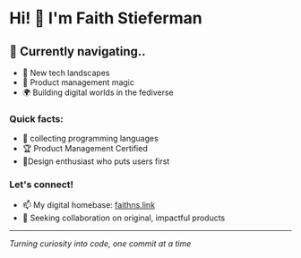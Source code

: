# Hi! 👋 I'm Faith Stieferman

## 🚀 Currently navigating..
- 🌱 New tech landscapes
- 🚀 Product management magic
- 🌍 Building digital worlds in the fediverse

### Quick facts:
- 👀 collecting programming languages 
-  🏆 Product Management Certified 
-  💞️Design enthusiast who puts users first

### Let's connect!
- 📫 My digital homebase: [faithns.link](https://faithns.link)
- 💞️ Seeking collaboration on original, impactful products 

---

*Turning curiosity into code, one commit at a time*
